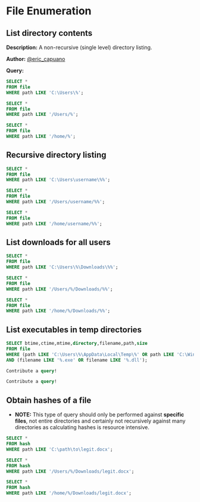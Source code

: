 File Enumeration
=========================================

## List directory contents
**Description:** A non-recursive (single level) directory listing.

**Author:** [@eric_capuano](https://twitter.com/eric_capuano)

**Query:** 

```sql tab="Windows"
SELECT *
FROM file
WHERE path LIKE 'C:\Users\%';
```

```sql tab="MacOS"
SELECT *
FROM file
WHERE path LIKE '/Users/%';
```

```sql tab="Linux"
SELECT *
FROM file
WHERE path LIKE '/home/%';
```

## Recursive directory listing
```sql tab="Windows"
SELECT *
FROM file
WHERE path LIKE 'C:\Users\username\%%';
```

```sql tab="MacOS"
SELECT *
FROM file
WHERE path LIKE '/Users/username/%%';
```

```sql tab="Linux"
SELECT *
FROM file
WHERE path LIKE '/home/username/%%';
```

## List downloads for all users
```sql tab="Windows"
SELECT *
FROM file
WHERE path LIKE 'C:\Users\%\Downloads\%%';
```

```sql tab="MacOS"
SELECT *
FROM file
WHERE path LIKE '/Users/%/Downloads/%%';
```

```sql tab="Linux"
SELECT *
FROM file
WHERE path LIKE '/home/%/Downloads/%%';
```

## List executables in temp directories
```sql tab="Windows"
SELECT btime,ctime,mtime,directory,filename,path,size
FROM file
WHERE (path LIKE 'C:\Users\%\AppData\Local\Temp\%' OR path LIKE 'C:\Windows\temp\%') 
AND (filename LIKE '%.exe' OR filename LIKE '%.dll');
```

```sql tab="MacOS"
Contribute a query!
```

```sql tab="Linux"
Contribute a query!
```

## Obtain hashes of a file
- **NOTE:** This type of query should only be performed against **specific files**, not entire directories and certainly not recursively against many directories as calculating hashes is resource intensive.

```sql tab="Windows"
SELECT *
FROM hash
WHERE path LIKE 'C:\path\to\legit.docx';
```

```sql tab="MacOS"
SELECT *
FROM hash
WHERE path LIKE '/Users/%/Downloads/legit.docx';
```

```sql tab="Linux"
SELECT *
FROM hash
WHERE path LIKE '/home/%/Downloads/legit.docx';
```